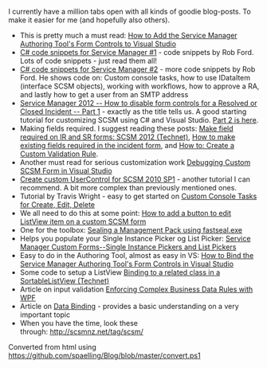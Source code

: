 ﻿I currently have a million tabs open with all kinds of goodie
blog-posts. To make it easier for me (and hopefully also others).

-   This is pretty much a must read: [How to Add the Service Manager
    Authoring Tool's Form Controls to Visual
    Studio](http://blog.concurrency.com/infrastructure/how-to-add-the-service-manager-authoring-tools-form-controls-to-visual-studio/)
-   [C\# code snippets for Service Manager
    \#1](http://scsmnz.net/c-code-snippets-for-service-manager-1/)
    - code snippets by Rob Ford. Lots of code snippets - just read them
    all!
-   [C\# code snippets for Service Manager
    \#2](http://scsmnz.net/c-code-snippets-for-service-manager-2/) -
    more code snippets by Rob Ford. He shows code on: Custom console
    tasks, how to use IDataItem (interface SCSM objects), working with
    workflows, how to approve a RA, and lastly how to get a user from an
    SMTP address
-   [Service Manager 2012 -- How to disable form controls for a Resolved
    or Closed Incident -- Part
    1](http://scsmnz.net/service-manager-2012-how-to-disable-form-controls-for-a-resolved-or-closed-incident-part-1/) -
    exactly as the title tells us. A good starting tutorial for
    customizing SCSM using C\# and Visual Studio. [Part 2 is
    here](http://scsmnz.net/service-manager-2012-how-to-disable-form-controls-for-a-resolved-or-closed-incident-part-2/).
-   Making fields required. I suggest reading these posts: [Make field
    required on IR and SR forms: SCSM 2012
    (Technet)](http://social.technet.microsoft.com/Forums/en-US/customization/thread/2b484db8-195b-4edf-9e25-e178d6bb697f), [How
    to make existing fields required in the incident
    form](http://social.technet.microsoft.com/Forums/en-US/customization/thread/3b44dc26-ead0-4bad-b1fd-72bfa49e84f9),
    and [How to: Create a Custom Validation
    Rule](http://msdn.microsoft.com/en-us/library/ms182556(v=vs.80).aspx).
-   Another must read for serious customization work [Debugging Custom
    SCSM Form in Visual
    Studio](http://scsmlab.com/2013/04/09/debugging-custom-scsm-form-in-visual-studio/)
-   [Create custom UserControl for SCSM 2010
    SP1](http://blog.scsmsolutions.com/2011/08/create-custom-user-control-for-scsm-2010/) -
    another tutorial I can recommend. A bit more complex than previously
    mentioned ones.
-   Tutorial by Travis Wright - easy to get started on [Custom Console
    Tasks for Create, Edit,
    Delete](http://blogs.technet.com/b/servicemanager/archive/2010/12/22/tasks-part-2-custom-console-tasks-for-create-edit-delete.aspx)
-   We all need to do this at some point: [How to add a button to edit
    ListView item on a custom SCSM
    form](http://scsmlab.com/2013/01/11/how-to-add-a-button-to-edit-listview-item-on-a-custom-scsm-form/)
-   One for the toolbox: [Sealing a Management Pack using
    fastseal.exe](http://scsmnz.net/sealing-a-management-pack-using-fastseal-exe/)
-   Helps you populate your Single Instance Picker og List
    Picker: [Service Manager Custom Forms--Single Instance Pickers and
    List
    Pickers](http://blog.concurrency.com/featured-post/service-manager-custom-formssingle-instance-pickers-and-list-pickers/)
-   Easy to do in the Authoring Tool, almost as easy in VS: [How to Bind
    the Service Manager Authoring Tool's Form Controls in Visual
    Studio](http://blog.concurrency.com/how-to-bind-the-service-manager-authoring-tools-form-controls-to-visual-studio/)
-   Some code to setup a ListView [Binding to a related class in a
    SortableListView
    (Technet)](http://social.technet.microsoft.com/Forums/en-US/customization/thread/2a5dc85b-ea7d-4ad2-a0c8-5257fbe5a5b0)
-   Article on input validation [Enforcing Complex Business Data Rules
    with WPF](http://msdn.microsoft.com/en-us/magazine/ff714593.aspx)
-   Article on [Data
    Binding](http://msdn.microsoft.com/en-us/library/ms752347.aspx) -
    provides a basic understanding on a very important topic
-   When you have the time, look these
    through: <http://scsmnz.net/tag/scsm/>

Converted from html using https://github.com/spaelling/Blog/blob/master/convert.ps1 

